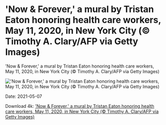 # 'Now & Forever,' a mural by Tristan Eaton honoring health care workers, May 11, 2020, in New York City (© Timothy A. Clary/AFP via Getty Images)

'Now & Forever,' a mural by Tristan Eaton honoring health care workers, May 11, 2020, in New York City (© Timothy A. Clary/AFP via Getty Images)

!['Now & Forever,' a mural by Tristan Eaton honoring health care workers, May 11, 2020, in New York City (© Timothy A. Clary/AFP via Getty Images)](https://bing.com/th?id=OHR.NurseMask_EN-US2085492290_UHD.jpg&w=1024&h=576)

Date: 2021-05-07

Download 4k: ['Now & Forever,' a mural by Tristan Eaton honoring health care workers, May 11, 2020, in New York City (© Timothy A. Clary/AFP via Getty Images)](https://bing.com/th?id=OHR.NurseMask_EN-US2085492290_UHD.jpg)

